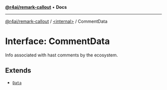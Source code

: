 [**@r4ai/remark-callout**](../../README.md) • **Docs**

***

[@r4ai/remark-callout](../../globals.md) / [\<internal\>](../README.md) / CommentData

# Interface: CommentData

Info associated with hast comments by the ecosystem.

## Extends

- [`Data`](Data.md)
